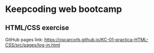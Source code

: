 # Keepcoding web bootcamp

## HTML/CSS exercise

GitHub pages link: https://oscarcorb.github.io/KC-01-practica-HTML-CSS/src/pages/log-in.html
